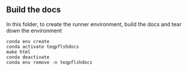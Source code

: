 ## Build the docs

In this folder, to create the runner environment, build the docs and tear down the environment

```
conda env create
conda activate teqpflshdocs
make html
conda deactivate
conda env remove -n teqpflshdocs
```